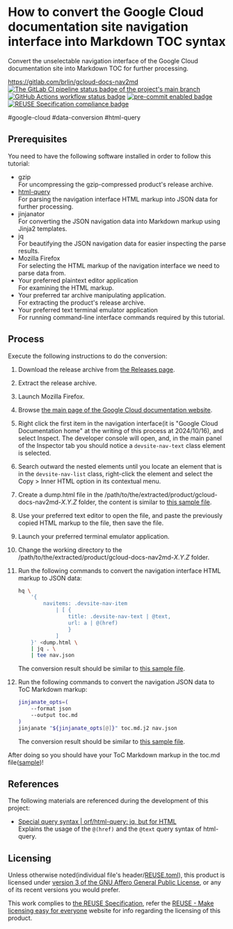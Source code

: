 # How to convert the Google Cloud documentation site navigation interface into Markdown TOC syntax

Convert the unselectable navigation interface of the Google Cloud documentation site into Markdown TOC for further processing.

<https://gitlab.com/brlin/gcloud-docs-nav2md>  
[![The GitLab CI pipeline status badge of the project's `main` branch](https://gitlab.com/brlin/gcloud-docs-nav2md/badges/main/pipeline.svg?ignore_skipped=true "Click here to check out the comprehensive status of the GitLab CI pipelines")](https://gitlab.com/brlin/gcloud-docs-nav2md/-/pipelines) [![GitHub Actions workflow status badge](https://github.com/brlin-tw/gcloud-docs-nav2md/actions/workflows/check-potential-problems.yml/badge.svg "GitHub Actions workflow status")](https://github.com/brlin-tw/gcloud-docs-nav2md/actions/workflows/check-potential-problems.yml) [![pre-commit enabled badge](https://img.shields.io/badge/pre--commit-enabled-brightgreen?logo=pre-commit&logoColor=white "This project uses pre-commit to check potential problems")](https://pre-commit.com/) [![REUSE Specification compliance badge](https://api.reuse.software/badge/gitlab.com/brlin/gcloud-docs-nav2md "This project complies to the REUSE specification to decrease software licensing costs")](https://api.reuse.software/info/gitlab.com/brlin/gcloud-docs-nav2md)

\#google-cloud \#data-conversion \#html-query

## Prerequisites

You need to have the following software installed in order to follow this tutorial:

* gzip  
  For uncompressing the gzip-compressed product's release archive.
* [html-query](https://github.com/orf/html-query)  
  For parsing the navigation interface HTML markup into JSON data for further processing.
* jinjanator  
  For converting the JSON navigation data into Markdown markup using Jinja2 templates.
* jq  
  For beautifying the JSON navigation data for easier inspecting the parse results.
* Mozilla Firefox  
  For selecting the HTML markup of the navigation interface we need to parse data from.
* Your preferred plaintext editor application  
  For examining the HTML markup.
* Your preferred tar archive manipulating application.  
  For extracting the product's release archive.
* Your preferred text terminal emulator application  
  For running command-line interface commands required by this tutorial.

## Process

Execute the following instructions to do the conversion:

1. Download the release archive from [the Releases page](https://gitlab.com/brlin/gcloud-docs-nav2md/-/releases).
1. Extract the release archive.
1. Launch Mozilla Firefox.
1. Browse [the main page of the Google Cloud documentation website](https://cloud.google.com/docs/).
1. Right click the first item in the navigation interface(it is "Google Cloud Documentation home" at the writing of this process at 2024/10/16), and select Inspect.  The developer console will open, and, in the main panel of the Inspector tab you should notice a `devsite-nav-text` class element is selected.
1. Search outward the nested elements until you locate an element that is in the `devsite-nav-list` class, right-click the element and select the Copy > Inner HTML option in its contextual menu.
1. Create a dump.html file in the /path/to/the/extracted/product/gcloud-docs-nav2md-_X_._Y_._Z_ folder, the content is similar to [this sample file](dump.sample.html).
1. Use your preferred text editor to open the file, and paste the previously copied HTML markup to the file, then save the file.
1. Launch your preferred terminal emulator application.
1. Change the working directory to the /path/to/the/extracted/product/gcloud-docs-nav2md-_X_._Y_._Z_ folder.
1. Run the following commands to convert the navigation interface HTML markup to JSON data:

    ```bash
    hq \
        '{
            navitems: .devsite-nav-item
                | [ {
                    title: .devsite-nav-text | @text,
                    url: a | @(href)
                    }
                ]
        }' <dump.html \
        | jq . \
        | tee nav.json
    ```

   The conversion result should be similar to [this sample file](nav.sample.json).
1. Run the following commands to convert the navigation JSON data to ToC Markdown markup:

    ```bash
    jinjanate_opts=(
        --format json
        --output toc.md
    )
    jinjanate "${jinjanate_opts[@]}" toc.md.j2 nav.json
    ```

   The conversion result should be similar to [this sample file](toc.sample.md).

After doing so you should have your ToC Markdown markup in the toc.md file([sample](toc.sample.md))!

## References

The following materials are referenced during the development of this project:

* [Special query syntax | orf/html-query: jq, but for HTML](https://github.com/orf/html-query?tab=readme-ov-file#special-query-syntax)  
  Explains the usage of the `@(href)` and the `@text` query syntax of html-query.

## Licensing

Unless otherwise noted(individual file's header/[REUSE.toml](REUSE.toml)), this product is licensed under [version 3 of the GNU Affero General Public License](https://www.gnu.org/licenses/agpl-3.0.en.html), or any of its recent versions you would prefer.

This work complies to [the REUSE Specification](https://reuse.software/spec/), refer the [REUSE - Make licensing easy for everyone](https://reuse.software/) website for info regarding the licensing of this product.
